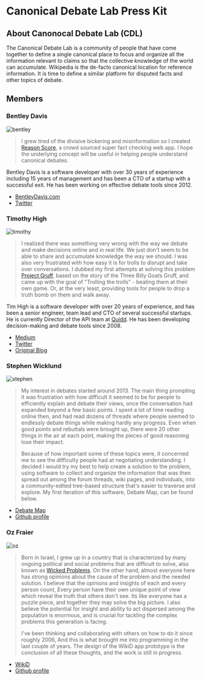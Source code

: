 
# Canonical Debate Lab Press Kit

## About Canonocal Debate Lab (CDL)
The Canonical Debate Lab is a community of people that have come together to define a single canonical place to focus and organize all the information relevant to claims so that the collective knowledge of the world can accumulate. Wikipedia is the de-facto canonical location for reference information. It is time to define a similar platform for disputed facts and other topics of debate.

## Members

### Bentley Davis
![bentley](https://avatars0.githubusercontent.com/u/1606382?s=460&v=4)

> I grew tired of the divisive bickering and misinformation so I created [Reason Score](https://reasonscore.com/), a crowd sourced super fact checking web app. I hope the underlying concept will be useful in helping people understand canonical debates.

Bentley Davis is a software developer with over 30 years of experience including 15 years of management and has been a CTO of a startup with a successful exit. He has been working on effective debate tools since 2012. 

 - [BentleyDavis.com](https://BentleyDavis.com)
 - [Twitter](https://twitter.com/bntlyd)

### Timothy High
![timothy](https://avatars1.githubusercontent.com/u/72254?s=400&u=85627866a22aa7bf97c4ec027c32f21051ef1f5d&v=4)

> I realized there was something very wrong with the way we debate and make decisions online and in real life. We just don't seem to be able to share and accumulate knowledge the way we should. I was also very frustrated with how easy it is for trolls to disrupt and take over conversations. I dubbed my first attempts at solving this problem [Project Gruff](https://gruff.org/), based on the story of the Three Billy Goats Gruff, and came up with the goal of "Trolling the trolls" - beating them at their own game. Or, at the very least, providing tools for people to drop a truth bomb on them and walk away.

Tim High is a software developer with over 20 years of experience, and has been a senior engineer, team lead and CTO of several successful startups. He is currently Director of the API team at [Quidd](https://quidd.co). He has been developing decision-making and debate tools since 2008.

 - [Medium](https://medium.com/@bigokro)
 - [Twitter](https://twitter.com/bigokro)
 - [Original Blog](http://timhigh.wordpress.com)

### Stephen Wicklund
![stephen](https://avatars3.githubusercontent.com/u/5303978?s=460&v=4)

> My interest in debates started around 2013. The main thing prompting it was frustration with how difficult it seemed to be for people to efficiently explain and debate their views, once the conversation had expanded beyond a few basic points. I spent a lot of time reading online then, and had read dozens of threads where people seemed to endlessly debate things while making hardly any progress. Even when good points and rebuttals were brought up, there were 20 other things in the air at each point, making the pieces of good reasoning lose their impact.
>
> Because of how important some of these topics were, it concerned me to see the difficulty people had at negotiating understanding. I decided I would try my best to help create a solution to the problem, using software to collect and organize the information that was then spread out among the forum threads, wiki pages, and individuals, into a community-edited tree-based structure that's easier to traverse and explore. My first iteration of this software, Debate Map, can be found below.

 - [Debate Map](https://debatemap.live)
 - [Github profile](https://github.com/Venryx)

### Oz Fraier
![oz](https://bit.ly/2IpM50y)
> Born in Israel, I grew up in a country that is characterized by many ongoing political and social problems that are difficult to solve, also known as [Wicked Problems](https://en.wikipedia.org/wiki/Wicked_problem).
On the other hand, almost everyone here has strong opinions about the cause of the problem and the needed solution.
I believe that the opinions and insights of each and every person count, 
Every person have their own unique point of view which reveal the truth that others don't see.
Its like everyone has a puzzle piece, and together they may solve the big picture.
I also believe the potential for insight and ability to act dispersed among the population is enormous, and is crucial for tackling the complex problems this generation is facing.
>
> I've been thinking and collaborating with others on how to do it since roughly 2006, And this is what brought me into programming in the last couple of years. The design of the WikiD app prototype is the conclusion of all these thoughts, and the work is still in progress.


- [WikiD](https://www.wikidapp.herokuapp.com)
- [Github profile](https://github.com/OzFri)

